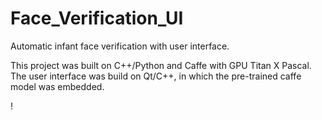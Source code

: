 # Face_Verification_UI

Automatic infant face verification with user interface. 

This project was built on C++/Python and Caffe with GPU Titan X Pascal. The user interface was build on Qt/C++, in which the pre-trained caffe model was embedded.  

!<user interface demo src="https://github.com/ZHHJemotion/Face_Verification_UI/blob/master/gui/User_Interface_result.png" width="50%" height="50%">

